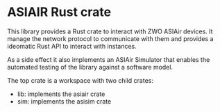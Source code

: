 # ASIAIR Rust crate

This library provides a Rust crate to interact with ZWO ASIAir devices. It manage the network protocol to communicate
with them and provides a ideomatic Rust API to interact with instances.

As a side effect it also implements an ASIAir Simulator that enables the automated testing of the library against a software
model.

The top crate is a workspace with two child crates:

- lib: implements the asiair crate
- sim: implements the asisim crate

